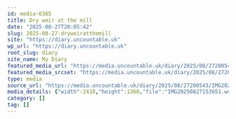 ```yaml
---
id: media-6365
title: Dry weir at the mill
date: "2025-08-27T20:05:42"
slug: 2025-08-27-dryweiratthemill
site: "https://diary.uncountable.uk"
wp_url: "https://diary.uncountable.uk"
root_slug: diary
site_name: My Diary
featured_media_url: "https://media.uncountable.uk/diary/2025/08/27200543/IMG20250827153651.webp"
featured_media_srcset: "https://media.uncountable.uk/diary/2025/08/27200543/IMG20250827153651-300x169.webp 300w, https://media.uncountable.uk/diary/2025/08/27200543/IMG20250827153651-1024x576.webp 1024w, https://media.uncountable.uk/diary/2025/08/27200543/IMG20250827153651-150x150.webp 150w, https://media.uncountable.uk/diary/2025/08/27200543/IMG20250827153651-640x360.webp 640w, https://media.uncountable.uk/diary/2025/08/27200543/IMG20250827153651.webp 2418w"
type: media
source_url: "https://media.uncountable.uk/diary/2025/08/27200543/IMG20250827153651.webp"
media_details: {"width":2418,"height":1360,"file":"IMG20250827153651.webp","filesize":203246,"sizes":{"medium":{"file":"IMG20250827153651-300x169.webp","width":300,"height":169,"filesize":16668,"mime_type":"image/webp","source_url":"https://media.uncountable.uk/diary/2025/08/27200543/IMG20250827153651-300x169.webp"},"large":{"file":"IMG20250827153651-1024x576.webp","width":1024,"height":576,"filesize":109212,"mime_type":"image/webp","source_url":"https://media.uncountable.uk/diary/2025/08/27200543/IMG20250827153651-1024x576.webp"},"thumbnail":{"file":"IMG20250827153651-150x150.webp","width":150,"height":150,"filesize":9760,"mime_type":"image/webp","source_url":"https://media.uncountable.uk/diary/2025/08/27200543/IMG20250827153651-150x150.webp"},"mobwidth":{"file":"IMG20250827153651-640x360.webp","width":640,"height":360,"filesize":51506,"mime_type":"image/webp","source_url":"https://media.uncountable.uk/diary/2025/08/27200543/IMG20250827153651-640x360.webp"},"full":{"file":"IMG20250827153651.webp","width":2418,"height":1360,"mime_type":"image/webp","source_url":"https://media.uncountable.uk/diary/2025/08/27200543/IMG20250827153651.webp"}},"image_meta":{"aperture":"0","credit":"","camera":"","caption":"","created_timestamp":"0","copyright":"","focal_length":"0","iso":"0","shutter_speed":"0","title":"","orientation":"0","keywords":[]}}
category: []
tag: []
---
```


